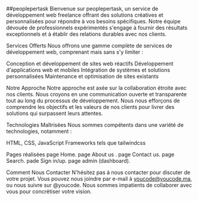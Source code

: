 ##peoplepertask
Bienvenue sur peoplepertask, un service de développement web freelance offrant des solutions créatives et personnalisées pour répondre à vos besoins spécifiques. Notre équipe dévouée de professionnels expérimentés s'engage à fournir des résultats exceptionnels et à établir des relations durables avec nos clients.

Services Offerts
Nous offrons une gamme complète de services de développement web, comprenant mais sans s'y limiter :

Conception et développement de sites web réactifs
Développement d'applications web et mobiles
Intégration de systèmes et solutions personnalisées
Maintenance et optimisation de sites existants

Notre Approche
Notre approche est axée sur la collaboration étroite avec nos clients. Nous croyons en une communication ouverte et transparente tout au long du processus de développement. Nous nous efforçons de comprendre les objectifs et les valeurs de nos clients pour livrer des solutions qui surpassent leurs attentes.

Technologies Maîtrisées
Nous sommes compétents dans une variété de technologies, notamment :

HTML, CSS, JavaScript
Frameworks tels que tailwindcss

Pages réalisées
page Home.
page About us .
page Contact us.
page Search.
pade Sign in/up.
page admin (dashboard).

Comment Nous Contacter
N'hésitez pas à nous contacter pour discuter de votre projet. Vous pouvez nous joindre par e-mail à youcode@youcode.ma, ou nous suivre sur @youcode. Nous sommes impatients de collaborer avec vous pour concrétiser votre vision.
